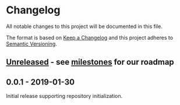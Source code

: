 # Changelog

All notable changes to this project will be documented in this file.

The format is based on [Keep a Changelog](http://keepachangelog.com/en/1.0.0/) and this project adheres to [Semantic Versioning](http://semver.org/spec/v2.0.0.html).


<!-- Template:
## [Unreleased] - 2019-xx-xx

Optional intro comment.

- feat: Abc ([#](https://github.com/JonasWanke/Unicorn/pull/)), fixes [#](https://github.com/JonasWanke/Unicorn/issues/)
- fix: Abc ([#](https://github.com/JonasWanke/Unicorn/pull/)), fixes [#](https://github.com/JonasWanke/Unicorn/issues/)
- ui: Abc ([#](https://github.com/JonasWanke/Unicorn/pull/)), fixes [#](https://github.com/JonasWanke/Unicorn/issues/)
- perf: Abc ([#](https://github.com/JonasWanke/Unicorn/pull/)), fixes [#](https://github.com/JonasWanke/Unicorn/issues/)
- remove: Abc ([#](https://github.com/JonasWanke/Unicorn/pull/)), fixes [#](https://github.com/JonasWanke/Unicorn/issues/)
- docs: Abc ([#](https://github.com/JonasWanke/Unicorn/pull/)), fixes [#](https://github.com/JonasWanke/Unicorn/issues/)
- build: Abc ([#](https://github.com/JonasWanke/Unicorn/pull/)), fixes [#](https://github.com/JonasWanke/Unicorn/issues/)

 -->

## [Unreleased] - see [milestones] for our roadmap


## 0.0.1 - 2019-01-30

Initial release supporting repository initialization.


[milestones]: https://github.com/JonasWanke/Unicorn/milestones
[Unreleased]: https://github.com/JonasWanke/Unicorn/compare/v0.0.1...dev
